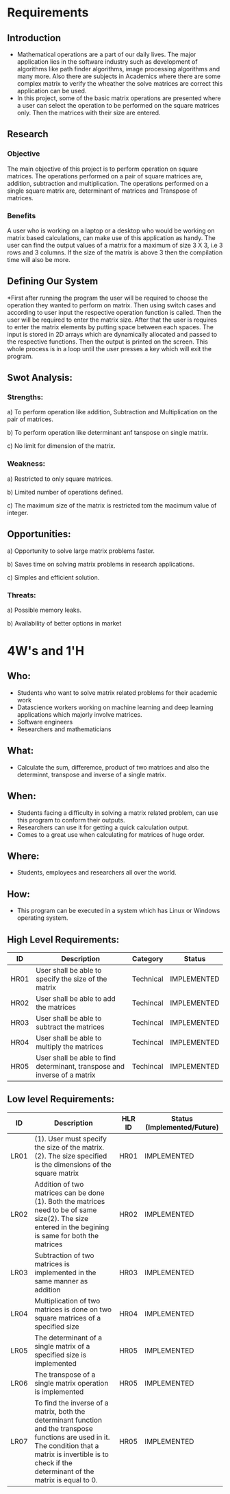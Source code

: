 # Requirements
## Introduction
  * Mathematical operations are a part of our daily lives. The major application lies in the software industry such as development of algorithms like path finder algorithms, image processing algorithms and many more. Also there are subjects in Academics where there are some complex matrix to verify the wheather the solve matrices are correct this application can be used.
  * In this project, some of the basic matrix operations are presented where a user can select the operation to be performed on the square matrices only. Then the matrices with their size are entered.

## Research

### Objective
The main objective of this project is to perform operation on square matrices. The operations performed on a pair of square matrices are, addition, subtraction and multiplication. The operations performed on a single square matrix are, determinant of matrices and Transpose of matrices. 

### Benefits

A user who is working on a laptop or a desktop who would be working on matrix based calculations, can make use of this application as handy. The user can find the output values of a matrix for a maximum of size 3 X 3, i.e 3 rows and 3 columns. If the size of the matrix is above 3 then the compilation time will also be more.

## Defining Our System
*First after running the program the user will be required to choose the operation they wanted to perform on matrix. Then using switch cases and according to user input the respective operation function is called. Then the user will be required to enter the matrix size. After that the user is requires to enter the matrix elements by putting space between each spaces. The input is stored in 2D arrays which are dynamically allocated and passed to the respective functions. Then the output is printed on the screen. This whole process is in a loop until the user presses a key which will exit the program.

## **Swot Analysis:**

### Strengths:
a) To perform operation like addition, Subtraction and Multiplication on the pair of matrices.

b) To perform operation like determinant anf tanspose on single matrix.

c) No limit for dimension of the matrix.

### Weakness:
a) Restricted to only square matrices.

b) Limited number of operations defined.

c) The maximum size of the matrix is restricted tom the macimum value of integer.

## Opportunities:
a) Opportunity to solve large matrix problems faster.

b) Saves time on solving matrix problems in research applications.

c) Simples and efficient solution.

### Threats:
a) Possible memory leaks.

b) Availability of better options in market


# 4W&#39;s and 1&#39;H

## Who:
 * Students who want to solve matrix related problems for their academic work
 * Datascience workers working on machine learning and deep learning applications which majorly involve matrices.
 * Software engineers
 * Researchers and mathematicians

## What:
 * Calculate the sum, differemce, product of two matrices and also the determinnt, transpose and inverse of a single matrix.


## When:
 * Students facing a difficulty in solving a matrix related problem, can use this program to conform their outputs.
 * Researchers can use it for getting a quick calculation output.
 * Comes to a great use when calculating for matrices of huge order.

## Where:
 * Students, employees and researchers all over the world.

## How:
 * This program can be executed in a system which has Linux or Windows operating system. 

## High Level Requirements: 
| ID | Description | Category | Status | 
| ----- | ----- | ------- | ---------|
| HR01 | User shall be able to specify the size of the matrix |Technical| IMPLEMENTED |
| HR02 | User shall be able to add the matrices| Techincal | IMPLEMENTED | 
| HR03 | User shall be able to subtract the matrices| Techincal |  IMPLEMENTED  |
| HR04 | User shall be able to multiply the matrices | Techincal |  IMPLEMENTED  |
| HR05 | User shall be able to find determinant, transpose and inverse of a matrix | Techincal |  IMPLEMENTED  |
##  Low level Requirements:
 
| ID | Description | HLR ID | Status (Implemented/Future) |
| ------ | --------- | ------ | ----- |
| LR01 | (1). User must specify the size of the matrix.                                                    (2). The size specified is the dimensions of the square matrix | HR01 |  IMPLEMENTED  |
| LR02 | Addition of two matrices can be done (1). Both the matrices need to be of same size(2). The size entered in the begining is same for both the matrices | HR02 |  IMPLEMENTED |
| LR03 | Subtraction of two matrices is implemented in the same manner as addition| HR03 | IMPLEMENTED |
| LR04 | Multiplication of two matrices is done on two square matrices of a specified size| HR04 |  IMPLEMENTED  |
| LR05 | The determinant of a single matrix of a specified size is implemented| HR05 |  IMPLEMENTED  |
| LR06 | The transpose of a single matrix operation is implemented | HR05 |  IMPLEMENTED  |
| LR07 | To find the inverse of a matrix, both the determinant function and the transpose functions are used in it. The condition that a matrix is invertible is to check if the determinant of the matrix is equal to 0. | HR05 |  IMPLEMENTED  |
